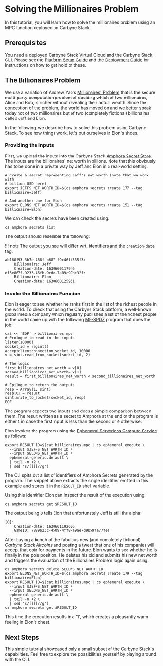 # Solving the Millionaires Problem

In this tutorial, you will learn how to solve the millionaires problem using an
MPC function deployed on Carbyne Stack.

## Prerequisites

You need a deployed Carbyne Stack Virtual Cloud and the Carbyne Stack CLI.
Please see the [Platform Setup Guide](../platform-setup) and the
[Deployment Guide](../deployment) for instructions on how to get hold of
these.

## The Billionaires Problem

We use a variation of Andrew Yao's [Millionaires' Problem](https://en.wikipedia.org/wiki/Yao%27s_Millionaires%27_problem)
that is the secure multi-party computation problem of deciding which of two
millionaires, Alice and Bob, is richer without revealing their actual wealth.
Since the conception of the problem, the world has moved on and we better speak
today not of two millionaires but of two (completely fictional) billionaires
called Jeff and Elon.

In the following, we describe how to solve this problem using Carbyne Stack. To
see how things work, let's put ourselves in Elon's shoes.

### Providing the Inputs

First, we upload the inputs into the Carbyne Stack
[Amphora Secret Store](https://github.com/carbynestack/amphora). The inputs are
the billionaires' net worth in billions. Note that this obviously has to be done
in a private way by Jeff and Elon in a real-world setting.

```shell
# Create a secret representing Jeff's net worth (note that we work with 
# billion USD here)
export JEFFS_NET_WORTH_ID=$(cs amphora secrets create 177 --tag billionaire=Jeff)

# And another one for Elon
export ELONS_NET_WORTH_ID=$(cs amphora secrets create 151 --tag billionaire=Elon)
```

We can check the secrets have been created using:

```shell
cs amphora secrets list
```

The output should resemble the following:

!!! note
    The output you see will differ wrt. identifiers and the `creation-date` tag.

```shell
ab160f93-3b7e-468f-b687-f9c46fb535f3:
    Billionaire: Jeff
    Creation-date: 1630660117946
ef3e867f-9233-46fb-9cde-7a09c99bc32f:
    Billionaire: Elon
    Creation-date: 1630660125951
```

### Invoke the Billionaires Function

Elon is eager to see whether he ranks first in the list of the richest people in
the world. To check that using the Carbyne Stack platform, a well-known global
media company which regularly publishes a list of the richest people in the
world came up with the following [MP-SPDZ](https://github.com/data61/MP-SPDZ)
program that does the job:

```shell
cat << 'EOF' > billionaires.mpc
# Prologue to read in the inputs
listen(10000)
socket_id = regint()
acceptclientconnection(socket_id, 10000)
v = sint.read_from_socket(socket_id, 2)

# The logic
first_billionaires_net_worth = v[0]
second_billionaires_net_worth= v[1]
result = first_billionaires_net_worth < second_billionaires_net_worth

# Epilogue to return the outputs 
resp = Array(1, sint)
resp[0] = result
sint.write_to_socket(socket_id, resp)
EOF
```

The program expects two inputs and does a simple comparison between them. The
result written as a secret to Amphora at the end of the program is either `1` in
case the first input is less than the second or `0` otherwise.

Elon invokes the program using the
[Ephemeral Serverless Compute Service](https://github.com/carbynestack/ephemeral)
as follows:

```shell
export RESULT_ID=$(cat billionaires.mpc | cs ephemeral execute \
  --input $JEFFS_NET_WORTH_ID \
  --input $ELONS_NET_WORTH_ID \
  ephemeral-generic.default \
  | tail -n +2 \
  | sed 's/[][]//g')
```

The CLI spits out a list of identifiers of Amphora Secrets generated by the
program. The snippet above extracts the single identifier emitted in this
example and stores it in the `RESULT_ID` shell variable.

Using this identifier Elon can inspect the result of the execution using:

```shell
cs amphora secrets get $RESULT_ID
```

The output being `0` tells Elon that unfortunately Jeff is still the alpha:

```shell
[0]:
    Creation-date: 1630661192626
    GameID: 7899b23c-4509-4ff8-a9ae-d9b59fa77fea
```

After buying a bunch of the fabulous new (and completely fictional) _Carbyne
Stack Altcoins_ and posting a tweet that one of his companies will accept that
coin for payments in the future, Elon wants to see whether he is finally in the
pole position. He deletes his old and submits his new net worth and triggers the
evaluation of the Billionaires Problem logic again using:

```shell
cs amphora secrets delete $ELONS_NET_WORTH_ID
export ELONS_NET_WORTH_ID=$(cs amphora secrets create 179 --tag billionaire=Elon)
export RESULT_ID=$(cat billionaires.mpc | cs ephemeral execute \
  --input $JEFFS_NET_WORTH_ID \
  --input $ELONS_NET_WORTH_ID \
  ephemeral-generic.default \
  | tail -n +2 \
  | sed 's/[][]//g')
cs amphora secrets get $RESULT_ID
```

This time the execution results in a '1', which creates a pleasantly warm
feeling in Elon's chest.

## Next Steps

This simple tutorial showcased only a small subset of the Carbyne Stack's
capabilities. Feel free to explore the possibilities yourself by playing around
with the CLI.
